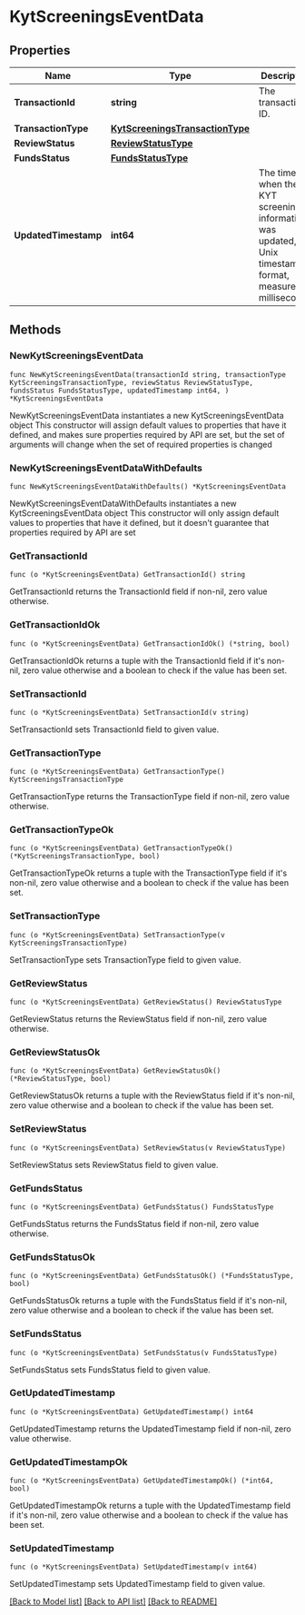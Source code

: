 # KytScreeningsEventData

## Properties

Name | Type | Description | Notes
------------ | ------------- | ------------- | -------------
**TransactionId** | **string** | The transaction ID. | 
**TransactionType** | [**KytScreeningsTransactionType**](KytScreeningsTransactionType.md) |  | 
**ReviewStatus** | [**ReviewStatusType**](ReviewStatusType.md) |  | 
**FundsStatus** | [**FundsStatusType**](FundsStatusType.md) |  | 
**UpdatedTimestamp** | **int64** | The time when the KYT screening information was updated, in Unix timestamp format, measured in milliseconds. | 

## Methods

### NewKytScreeningsEventData

`func NewKytScreeningsEventData(transactionId string, transactionType KytScreeningsTransactionType, reviewStatus ReviewStatusType, fundsStatus FundsStatusType, updatedTimestamp int64, ) *KytScreeningsEventData`

NewKytScreeningsEventData instantiates a new KytScreeningsEventData object
This constructor will assign default values to properties that have it defined,
and makes sure properties required by API are set, but the set of arguments
will change when the set of required properties is changed

### NewKytScreeningsEventDataWithDefaults

`func NewKytScreeningsEventDataWithDefaults() *KytScreeningsEventData`

NewKytScreeningsEventDataWithDefaults instantiates a new KytScreeningsEventData object
This constructor will only assign default values to properties that have it defined,
but it doesn't guarantee that properties required by API are set

### GetTransactionId

`func (o *KytScreeningsEventData) GetTransactionId() string`

GetTransactionId returns the TransactionId field if non-nil, zero value otherwise.

### GetTransactionIdOk

`func (o *KytScreeningsEventData) GetTransactionIdOk() (*string, bool)`

GetTransactionIdOk returns a tuple with the TransactionId field if it's non-nil, zero value otherwise
and a boolean to check if the value has been set.

### SetTransactionId

`func (o *KytScreeningsEventData) SetTransactionId(v string)`

SetTransactionId sets TransactionId field to given value.


### GetTransactionType

`func (o *KytScreeningsEventData) GetTransactionType() KytScreeningsTransactionType`

GetTransactionType returns the TransactionType field if non-nil, zero value otherwise.

### GetTransactionTypeOk

`func (o *KytScreeningsEventData) GetTransactionTypeOk() (*KytScreeningsTransactionType, bool)`

GetTransactionTypeOk returns a tuple with the TransactionType field if it's non-nil, zero value otherwise
and a boolean to check if the value has been set.

### SetTransactionType

`func (o *KytScreeningsEventData) SetTransactionType(v KytScreeningsTransactionType)`

SetTransactionType sets TransactionType field to given value.


### GetReviewStatus

`func (o *KytScreeningsEventData) GetReviewStatus() ReviewStatusType`

GetReviewStatus returns the ReviewStatus field if non-nil, zero value otherwise.

### GetReviewStatusOk

`func (o *KytScreeningsEventData) GetReviewStatusOk() (*ReviewStatusType, bool)`

GetReviewStatusOk returns a tuple with the ReviewStatus field if it's non-nil, zero value otherwise
and a boolean to check if the value has been set.

### SetReviewStatus

`func (o *KytScreeningsEventData) SetReviewStatus(v ReviewStatusType)`

SetReviewStatus sets ReviewStatus field to given value.


### GetFundsStatus

`func (o *KytScreeningsEventData) GetFundsStatus() FundsStatusType`

GetFundsStatus returns the FundsStatus field if non-nil, zero value otherwise.

### GetFundsStatusOk

`func (o *KytScreeningsEventData) GetFundsStatusOk() (*FundsStatusType, bool)`

GetFundsStatusOk returns a tuple with the FundsStatus field if it's non-nil, zero value otherwise
and a boolean to check if the value has been set.

### SetFundsStatus

`func (o *KytScreeningsEventData) SetFundsStatus(v FundsStatusType)`

SetFundsStatus sets FundsStatus field to given value.


### GetUpdatedTimestamp

`func (o *KytScreeningsEventData) GetUpdatedTimestamp() int64`

GetUpdatedTimestamp returns the UpdatedTimestamp field if non-nil, zero value otherwise.

### GetUpdatedTimestampOk

`func (o *KytScreeningsEventData) GetUpdatedTimestampOk() (*int64, bool)`

GetUpdatedTimestampOk returns a tuple with the UpdatedTimestamp field if it's non-nil, zero value otherwise
and a boolean to check if the value has been set.

### SetUpdatedTimestamp

`func (o *KytScreeningsEventData) SetUpdatedTimestamp(v int64)`

SetUpdatedTimestamp sets UpdatedTimestamp field to given value.



[[Back to Model list]](../README.md#documentation-for-models) [[Back to API list]](../README.md#documentation-for-api-endpoints) [[Back to README]](../README.md)


